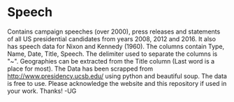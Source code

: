 # Speech
Contains campaign speeches (over 2000), press releases and statements of all US presidential candidates from years 2008, 2012 and 2016. It also has speech data for Nixon and Kennedy (1960). The columns contain Type, Name, Date, Title, Speech. The delimiter used to separate the columns is "~". Geographies can be extracted from the Title column (Last word is a place for most).
The Data has been scrapped from http://www.presidency.ucsb.edu/ using python and beautiful soup. The data is free to use. Please acknowledge the website and this repository if used in your work.
Thanks!
-UG
